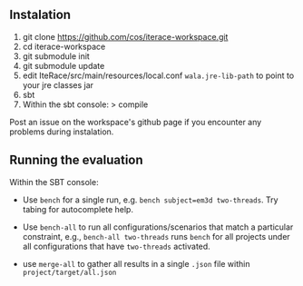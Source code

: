 
## Instalation

1. git clone https://github.com/cos/iterace-workspace.git
2. cd iterace-workspace
3. git submodule init
4. git submodule update
5. edit IteRace/src/main/resources/local.conf `wala.jre-lib-path` to point to your jre classes jar
6. sbt
7. Within the sbt console: > compile

Post an issue on the workspace's github page if you encounter any problems during instalation.

## Running the evaluation

Within the SBT console:

* Use `bench` for a single run, e.g. `bench subject=em3d two-threads`. Try tabing for autocomplete help.
 
* Use `bench-all` to run all configurations/scenarios that match a particular constraint, e.g., `bench-all two-threads` runs `bench` for all projects under all configurations that have `two-threads` activated. 

* use `merge-all` to gather all results in a single `.json` file within `project/target/all.json`
